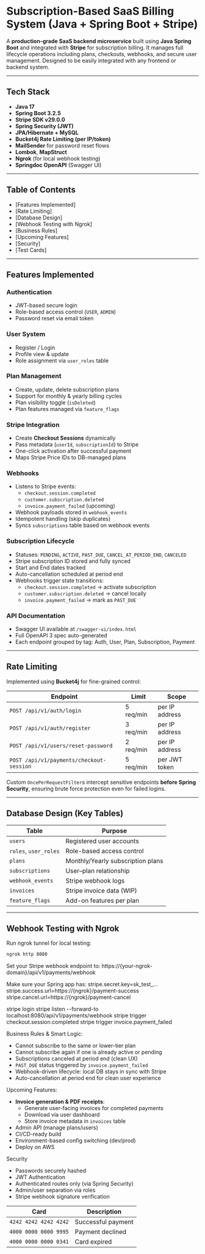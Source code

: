 # Subscription-Based SaaS Billing System (Java + Spring Boot + Stripe)

A **production-grade SaaS backend microservice** built using **Java Spring Boot** and integrated with **Stripe** for subscription billing. It manages full lifecycle operations including plans, checkouts, webhooks, and secure user management. Designed to be easily integrated with any frontend or backend system.

---

## Tech Stack

- **Java 17**
- **Spring Boot 3.2.5**
- **Stripe SDK v29.0.0**
- **Spring Security (JWT)**
- **JPA/Hibernate + MySQL**
- **Bucket4j Rate Limiting (per IP/token)**
- **MailSender** for password reset flows
- **Lombok**, **MapStruct**
- **Ngrok** (for local webhook testing)
- **Springdoc OpenAPI** (Swagger UI)

---

## Table of Contents

- [Features Implemented]
- [Rate Limiting]
- [Database Design]
- [Webhook Testing with Ngrok]
- [Business Rules]
- [Upcoming Features]
- [Security]
- [Test Cards]

---

## Features Implemented

### Authentication
- JWT-based secure login
- Role-based access control (`USER`, `ADMIN`)
- Password reset via email token

### User System
- Register / Login
- Profile view & update
- Role assignment via `user_roles` table

### Plan Management
- Create, update, delete subscription plans
- Support for monthly & yearly billing cycles
- Plan visibility toggle (`isDeleted`)
- Plan features managed via `feature_flags`

### Stripe Integration
- Create **Checkout Sessions** dynamically
- Pass metadata (`userId`, `subscriptionId`) to Stripe
- One-click activation after successful payment
- Maps Stripe Price IDs to DB-managed plans

### Webhooks
- Listens to Stripe events:
  - `checkout.session.completed`
  - `customer.subscription.deleted`
  - `invoice.payment_failed` (upcoming)
- Webhook payloads stored in `webhook_events`
- Idempotent handling (skip duplicates)
- Syncs `subscriptions` table based on webhook events

### Subscription Lifecycle
- Statuses: `PENDING`, `ACTIVE`, `PAST_DUE`, `CANCEL_AT_PERIOD_END`, `CANCELED`
- Stripe subscription ID stored and fully synced
- Start and End dates tracked
- Auto-cancellation scheduled at period end
- Webhooks trigger state transitions:
  - `checkout.session.completed` → activate subscription
  - `customer.subscription.deleted` → cancel locally
  - `invoice.payment_failed` → mark as `PAST_DUE`

### API Documentation
- Swagger UI available at `/swagger-ui/index.html`
- Full OpenAPI 3 spec auto-generated
- Each endpoint grouped by tag: Auth, User, Plan, Subscription, Payment


---

## Rate Limiting

Implemented using **Bucket4j** for fine-grained control:

| Endpoint                              | Limit            | Scope          |
|---------------------------------------|------------------|----------------|
| `POST /api/v1/auth/login`             | 5 req/min        | per IP address |
| `POST /api/v1/auth/register`          | 3 req/min        | per IP address |
| `POST /api/v1/users/reset-password`   | 2 req/min        | per IP address |
| `POST /api/v1/payments/checkout-session` | 5 req/min     | per JWT token  |

Custom `OncePerRequestFilter`s intercept sensitive endpoints **before Spring Security**, ensuring brute force protection even for failed logins.

---

## Database Design (Key Tables)

| Table                | Purpose                            |
|----------------------|------------------------------------|
| `users`              | Registered user accounts           |
| `roles`, `user_roles`| Role-based access control          |
| `plans`              | Monthly/Yearly subscription plans  |
| `subscriptions`      | User–plan relationship             |
| `webhook_events`     | Stripe webhook logs                |
| `invoices`           | Stripe invoice data (WIP)          |
| `feature_flags`      | Add-on features per plan           |

---

## Webhook Testing with Ngrok

Run ngrok tunnel for local testing:

```bash
ngrok http 8080

```

Set your Stripe webhook endpoint to: https://{your-ngrok-domain}/api/v1/payments/webhook


Make sure your Spring app has:
stripe.secret.key=sk_test_...
stripe.success.url=https://{ngrok}/payment-success
stripe.cancel.url=https://{ngrok}/payment-cancel

stripe login
stripe listen --forward-to localhost:8080/api/v1/payments/webhook
stripe trigger checkout.session.completed
stripe trigger invoice.payment_failed


Business Rules & Smart Logic:
- Cannot subscribe to the same or lower-tier plan
- Cannot subscribe again if one is already active or pending
- Subscriptions canceled at period end (clean UX)
- `PAST_DUE` status triggered by `invoice.payment_failed`
- Webhook-driven lifecycle: local DB stays in sync with Stripe
- Auto-cancellation at period end for clean user experience

Upcoming Features:
- **Invoice generation & PDF receipts**:
  - Generate user-facing invoices for completed payments
  - Download via user dashboard
  - Store invoice metadata in `invoices` table
- Admin API (manage plans/users)
- CI/CD-ready build
- Environment-based config switching (dev/prod)
- Deploy on AWS

Security
- Passwords securely hashed
- JWT Authentication
- Authenticated routes only (via Spring Security)
- Admin/user separation via roles
- Stripe webhook signature verification


| Card                  | Description            |
|-----------------------|------------------------|
| `4242 4242 4242 4242` | Successful payment     |
| `4000 0000 0000 9995` | Payment declined       |
| `4000 0000 0000 0341` | Card expired           |


